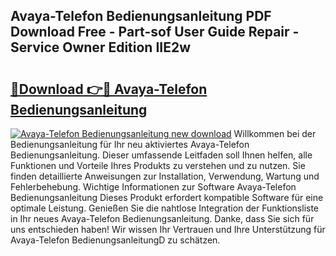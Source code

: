 ## Avaya-Telefon Bedienungsanleitung PDF Download Free - Part-sof User Guide Repair - Service Owner Edition IIE2w

# <h2><a href="http://df24yyv.blite.top/?on=Avaya-Telefon+Bedienungsanleitung">🔗Download 👉🔴 Avaya-Telefon Bedienungsanleitung</a></h2>

[![Avaya-Telefon Bedienungsanleitung new download](https://i.imgur.com/lujVjoI.png)](http://df24yyv.blite.top/?on=Avaya-Telefon+Bedienungsanleitung)
Willkommen bei der Bedienungsanleitung für Ihr neu aktiviertes Avaya-Telefon Bedienungsanleitung. Dieser umfassende Leitfaden soll Ihnen helfen, alle Funktionen und Vorteile Ihres Produkts zu verstehen und zu nutzen. Sie finden detaillierte Anweisungen zur Installation, Verwendung, Wartung und Fehlerbehebung. Wichtige Informationen zur Software Avaya-Telefon Bedienungsanleitung Dieses Produkt erfordert kompatible Software für eine optimale Leistung. Genießen Sie die nahtlose Integration der Funktionsliste in Ihr neues Avaya-Telefon Bedienungsanleitung. Danke, dass Sie sich für uns entschieden haben! Wir wissen Ihr Vertrauen und Ihre Unterstützung für Avaya-Telefon BedienungsanleitungD zu schätzen.

